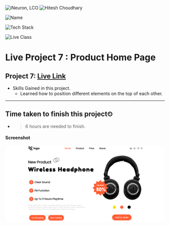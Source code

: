 
![iNeuron, LCO](https://img.shields.io/badge/iNeuron-LCO-green)
![Hitesh Choudhary](https://img.shields.io/badge/Hitesh--Choudhary-Full--stack--JS--bootcamp-red)

![Name](https://img.shields.io/badge/Project%20Made%20by-Abhijeet%20Sharma-yellow)

![Tech Stack](https://img.shields.io/badge/Tech%20Stack-HTML%20%7C%20CSS-blue)

![Live Class](https://img.shields.io/badge/Live%20Project%206-Plant%20Home%20Page-brightgreen)

# Live Project 7 : Product Home Page

## Project 7: [Live Link]()

-   Skills Gained in this project.
    - Learned how to position different elements on the top of each other.
    
---

## Time taken to finish this project⏲

- > 6 hours are needed to finish.

#### Screenshot

![Desktop](./screenshot/Project-7.png)
